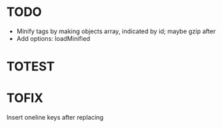 # TODO
- Minify tags by making objects array, indicated by id; maybe gzip after
- Add options: loadMinified

# TOTEST

# TOFIX
Insert oneline keys after replacing
